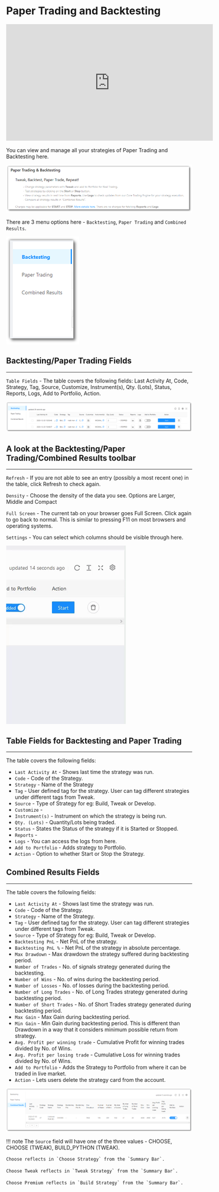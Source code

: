 # Paper Trading and Backtesting

<iframe width="560" height="315" src="https://www.youtube.com/embed/wc0h930E1AU" frameborder="0" allow="accelerometer; autoplay; encrypted-media; gyroscope; picture-in-picture" allowfullscreen></iframe>

You can view and manage all your strategies of Paper Trading and Backtesting here.

![PTB](imgs/screenshots/PTBT1.png)

There are 3 menu options here - `Backtesting`, `Paper Trading` and `Combined Results`.

![PTB](imgs/ptb-2.png)

## Backtesting/Paper Trading Fields
---
`Table Fields` - The table covers the following fields: Last Activity At, Code, Strategy, Tag, Source, Customize, Instrument(s), Qty. (Lots), Status, Reports, Logs, Add to Portfolio, Action.

![PTB](imgs/screenshots/PTBT2.png)

## A look at the Backtesting/Paper Trading/Combined Results toolbar
---

`Refresh` - If you are not able to see an entry (possibly a most recent one) in the table, click Refresh to check again.

`Density` - Choose the density of the data you see. Options are Larger, Middle and Compact

`Full Screen` - The current tab on your browser goes Full Screen. Click again to go back to normal. This is similar to pressing F11 on most browsers and operating systems.

`Settings` - You can select which columns should be visible through here. 

![PTB](imgs/ptb-6.gif)

## Table Fields for Backtesting and Paper Trading
---
The table covers the following fields: 

* `Last Activity At` - Shows last time the strategy was run.
* `Code` - Code of the Strategy.
* `Strategy` - Name of the Strategy
* `Tag` - User defined tag for the strategy. User can tag different strategies under different tags from Tweak.
* `Source` - Type of Strategy for eg: Build, Tweak or Develop.
* `Customize` - 
* `Instrument(s)` - Instrument on which the strategy is being run.
* `Qty. (Lots)` - Quantity/Lots being traded.
* `Status` - States the Status of the strategy if it is Started or Stopped.
* `Reports` - 
* `Logs` - You can access the logs from here.
* `Add to Portfolio` - Adds strategy to Portfolio.
* `Action` - Option to whether Start or Stop the Strategy.

## Combined Results Fields
---
The table covers the following fields: 

* `Last Activity At` - Shows last time the strategy was run.
* `Code` - Code of the Strategy.
* `Strategy` - Name of the Strategy.
* `Tag` - User defined tag for the strategy. User can tag different strategies under different tags from Tweak.
* `Source` - Type of Strategy for eg: Build, Tweak or Develop.
* `Backtesting PnL` - Net PnL of the strategy.
* `Backtesting PnL %` - Net PnL of the strategy in absolute percentage.
* `Max Drawdown` - Max drawdown the strategy suffered during backtesting period.
* `Number of Trades` - No. of signals strategy generated during the backtesting.
* `Number of Wins` - No. of wins during the backtesting period.
* `Number of Losses` - No. of losses during the backtesting period.
* `Number of Long Trades` - No. of Long Trades strategy generated during backtesting period.
* `Number of Short Trades` - No. of Short Trades strategy generated during backtesting period.
* `Max Gain` - Max Gain during backtesting period.
* `Min Gain` - Min Gain during backtesting period. This is different than Drawdown in a way that it considers minimum possible return from strategy.
* `Avg. Profit per winning trade` - Cumulative Profit for winning trades divided by No. of Wins.
* `Avg. Profit per losing trade` - Cumulative Loss for winning trades divided by No. of Wins.
* `Add to Portfolio` - Adds the Strategy to Portfolio from where it can be traded in live market.
* `Action` - Lets users delete the strategy card from the account.

![PTB](imgs/ptb-5.png)

!!! note
    The `Source` field will have one of the three values - CHOOSE, CHOOSE (TWEAK), BUILD_PYTHON (TWEAK). 
    
    Choose reflects in `Choose Strategy` from the `Summary Bar`.
    
    Choose Tweak reflects in `Tweak Strategy` from the `Summary Bar`.
    
    Choose Premium reflects in `Build Strategy` from the `Summary Bar`.
